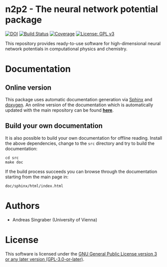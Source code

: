 n2p2 - The neural network potential package
===========================================

[![DOI](https://zenodo.org/badge/142296892.svg)](https://zenodo.org/badge/latestdoi/142296892)
[![Build Status](https://travis-ci.org/CompPhysVienna/n2p2.svg?branch=master)](https://travis-ci.org/CompPhysVienna/n2p2)
[![Coverage](https://codecov.io/gh/CompPhysVienna/n2p2/branch/master/graph/badge.svg)](https://codecov.io/gh/CompPhysVienna/n2p2)
[![License: GPL v3](https://img.shields.io/badge/License-GPLv3-blue.svg)](https://www.gnu.org/licenses/gpl-3.0)

This repository provides ready-to-use software for high-dimensional neural
network potentials in computational physics and chemistry.

# Documentation

## Online version
This package uses automatic documentation generation via
[Sphinx](http://www.sphinx-doc.org) and [doxygen](http://www.doxygen.nl/). An
online version of the documentation which is automatically updated with the main
repository can be found [__here__](http://compphysvienna.github.io/n2p2).

## Build your own documentation
It is also possible to build your own documentation for offline reading.
Install the above dependencies, change to the `src` directory and try to build
the documentation:
```
cd src
make doc
```
If the build process succeeds you can browse through the documentation starting
from the main page in:
```
doc/sphinx/html/index.html
```

# Authors

 - Andreas Singraber (University of Vienna)

# License

This software is licensed under the [GNU General Public License version 3 or any later version (GPL-3.0-or-later)](https://www.gnu.org/licenses/gpl.txt).
